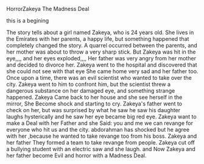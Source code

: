 HorrorZakeya The Madness Deal

this is a begining

The story tells about a girl named Zakeya, who is 24 years old. She lives in the Emirates with her parents, a happy life, but something happened that completely changed the story.
A quarrel occurred between the parents, and her mother was about to throw a very sharp stick.
But Zakeya was hit in the eye,,,, and her eyes exploded,,,, Her father was very angry
from her mother and decided to divorce her.
Zakeya went to the hospital and discovered that she could not see with that eye
She came home very sad and her father too.
Once upon a time, there was an evil scientist who wanted to take over the city.
Zakeya went to him to confront him, but the scientist threw a dangerous substance on her damaged eye, and something strange happened.
Zakeya Came back to her house and she see herself in the mirror, She Become shock and starting to cry.
Zakeya's father went to check on her, but was surprised by what he saw
he saw his daughter laughs hysterically and he saw her eye became big red eye.
Zakeya want to make a Deal with her Father and she Said: you and me we can revange for everyone who hit us and the city.
abdorahman has shocked but he agree with her ,because he wanted to take revange too from his boss.
Zakeya and her father They formed a team to take revange from people.
Zakeya cut off a bullying student with an electric saw and she laugh.
and Now Zakeya and her father become Evil and horror with a Madness Deal.


